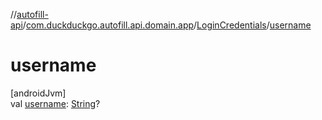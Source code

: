 //[autofill-api](../../../index.md)/[com.duckduckgo.autofill.api.domain.app](../index.md)/[LoginCredentials](index.md)/[username](username.md)

# username

[androidJvm]\
val [username](username.md): [String](https://kotlinlang.org/api/latest/jvm/stdlib/kotlin/-string/index.html)?
